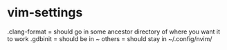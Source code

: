 # vim-settings

.clang-format = should go in some ancestor directory of where you want it to work
.gdbinit = should be in ~
others = should stay in ~/.config/nvim/
